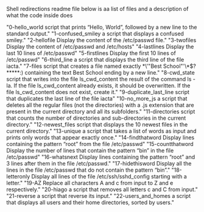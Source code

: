Shell redirections readme file
below is aa list of files and a description of what the code inside does

"0-hello\_world script that prints “Hello, World”, followed by a new line to the standard output."
"1-confused_smiley a script that displays a confused smiley."
"2-hellofile Display the content of the /etc/passwd file."
"3-twofiles Display the content of /etc/passwd and /etc/hosts"
"4-lastlines Display the last 10 lines of /etc/passwd"
"5-firstlines Display the first 10 lines of /etc/passwd"
"6-third_line a script that displays the third line of the file iacta."
"7-files script that creates a file named exactly \*\\'"Best School"\'\\*$\?\*\*\*\*\*:) containing the text Best School ending by a new line."
"8-cwd_state script that writes into the file ls_cwd_content the result of the command ls -la. If the file ls_cwd_content already exists, it should be overwritten. If the file ls_cwd_content does not exist, create it."
"9-duplicate_last_line  script that duplicates the last line of the file iacta"
"10-no_more_js a script that deletes all the regular files (not the directories) with a .js extension that are present in the current directory and all its subfolders."
"11-directories script that counts the number of directories and sub-directories in the current directory."
"12-newest_files script that displays the 10 newest files in the current directory."
"13-unique a script that takes a list of words as input and prints only words that appear exactly once."
"14-findthatword Display lines containing the pattern “root” from the file /etc/passwd"
"15-countthatword Display the number of lines that contain the pattern “bin” in the file /etc/passwd"
"16-whatsnext Display lines containing the pattern “root” and 3 lines after them in the file /etc/passwd."
"17-hidethisword Display all the lines in the file /etc/passwd that do not contain the pattern “bin”."
"18-letteronly Display all lines of the file /etc/ssh/sshd_config starting with a letter."
"19-AZ Replace all characters A and c from input to Z and e respectively."
"20-hiago a script that removes all letters c and C from input."
"21-reverse a script that reverse its input."
"22-users_and_homes a script that displays all users and their home directories, sorted by users."

